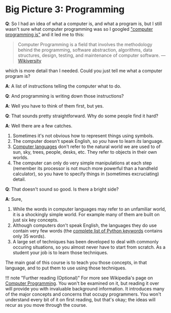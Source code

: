 # Big Picture 3: Programming

**Q**: So I had an idea of what a computer is, and what a program is, but I still wasn't sure what computer programming was so I googled ["computer programming is"](http://www.google.ca/search?q=%22computer+programming+is%22) and it led me to this:

> Computer Programming is a field that involves the methodology behind the programming, software abstraction, algorithms, data structures, design, testing, and maintenance of computer software. — [Wikiversity](http://en.wikiversity.org/wiki/Topic:Computer_Programming)

which is more detail than I needed. Could you just tell me what a
computer program is?

**A**: A list of instructions telling the computer what to do.

**Q**: And programming is writing down those instructions?

**A**: Well you have to think of them first, but yes.

**Q**: That sounds pretty straightforward. Why do some people find it
hard?

**A**: Well there are a few catches.

1.  Sometimes it's not obvious how to represent things using symbols.
2.  The computer doesn't speak English, so _you_ have to learn _its_ language.
3.  [Computer languages](http://en.wikipedia.org/wiki/List_of_programming_languages) don't refer to the natural world we are used to of sun, sky, trees, people, desks, etc. They refer to objects in their own worlds.
4.  The computer can only do very simple manipulations at each step (remember its processor is not much more powerful than a handheld calculator), so you have to specify things in (sometimes excruciating) detail.

**Q**: That doesn't sound so good. Is there a bright side?

**A**: Sure,

1.  While the words in computer languages may refer to an unfamiliar world, it is a shockingly simple world. For example many of them are built on just six key concepts.
2.  Although computers don't speak English, the languages they do use contain very few words (the [complete list of Python keywords](https://docs.python.org/3/reference/lexical_analysis.html#keywords) contains only 35 words).
3.  A large set of techniques has been developed to deal with commonly occuring situations, so you almost never have to start from scratch. As a student your job is to learn those techniques.

The main goal of this course is to teach you those concepts, in that language, and to put them to use using those techniques.

!!! note "Further reading (Optional)"
For more see Wikipedia's page on [Computer Programming](https://en.wikipedia.org/wiki/Computer_programming). You won't be examined on it, but reading it over will provide you with invaluable background information. It introduces many of the major concepts and concerns that occupy programmers. You won't understand every bit of it on first reading, but that's okay; the ideas will recur as you move through the course.

